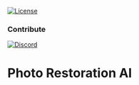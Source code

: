 [![License](https://img.shields.io/github/license/LEON6156SCOTT/Photo-restoration-AI)]()

### Contribute
[![Discord](https://img.shields.io/discord/741280623968125059)]()

# Photo Restoration AI
